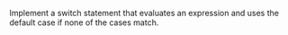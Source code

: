 Implement a switch statement that evaluates an expression and uses the default case if none of the cases match.